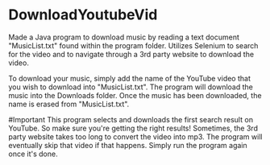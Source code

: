 # DownloadYoutubeVid
Made a Java program to download music by reading a text document "MusicList.txt" found within the program folder. Utilizes Selenium to search for the video and to navigate through a 3rd party website to download the video.

To download your music, simply add the name of the YouTube video that you wish to download into "MusicList.txt". The program will download the music into the Downloads folder. Once the music has been downloaded, the name is erased from "MusicList.txt".

#Important
This program selects and downloads the first search result on YouTube. So make sure you're getting the right results!
Sometimes, the 3rd party website takes too long to convert the video into mp3. The program will eventually skip that video if that happens. Simply run the program again once it's done.
